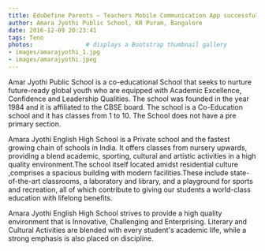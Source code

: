 ```yaml
---
title: EduDefine Parents – Teachers Mobile Communication App successfully installed
author: Amara Jyothi Public School, KR Puram, Bangalore	
date: 2016-12-09 20:23:41
tags: Teno
photos:               # displays a Bootstrap thumbnail gallery
- images/amarajyothi_1.jpg
- images/amarajyothi.jpeg
---
```

Amar Jyothi Public School is a co-educational School that seeks to nurture future-ready global youth who are equipped with Academic Excellence, Confidence and Leadership Qualities. The school was founded in the year 1984 and it is affiliated to the CBSE board. The school is a Co-Education school and it has classes from 1 to 10. The School does not have a pre primary section.

Amara Jyothi English High School is a Private school and the fastest growing chain of schools in India. It offers classes from nursery upwards, providing a blend academic, sporting, cultural and artistic activities in a high quality environment.The school itself located amidst residential culture ,comprises a spacious building with modern facilities.These include state-of-the-art classrooms, a laboratory and library, and a playground for sports and recreation, all of which contribute to giving our students a world-class education with lifelong benefits.

Amara Jyothi English High School strives to provide a high quality environment that is Innovative, Challenging and Enterprising. Literary and Cultural Activities are blended with every student's academic life, while a strong emphasis is also placed on discipline.
